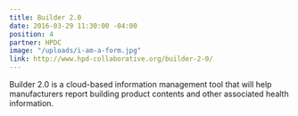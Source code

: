```yaml
---
title: Builder 2.0
date: 2016-03-29 11:30:00 -04:00
position: 4
partner: HPDC
image: "/uploads/i-am-a-form.jpg"
link: http://www.hpd-collaborative.org/builder-2-0/
---
```


Builder 2.0 is a cloud-based information management tool that will help manufacturers report building product contents and other associated health information.

